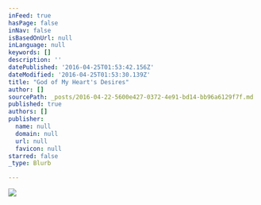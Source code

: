 ```yaml
---
inFeed: true
hasPage: false
inNav: false
isBasedOnUrl: null
inLanguage: null
keywords: []
description: ''
datePublished: '2016-04-25T01:53:42.156Z'
dateModified: '2016-04-25T01:53:30.139Z'
title: "God of My Heart's Desires"
author: []
sourcePath: _posts/2016-04-22-5600e427-0372-4e91-bd14-bb96a6129f7f.md
published: true
authors: []
publisher:
  name: null
  domain: null
  url: null
  favicon: null
starred: false
_type: Blurb

---
```

![](https://the-grid-user-content.s3-us-west-2.amazonaws.com/33a2396d-8dbe-463d-b031-d3921f1668f5.jpg)